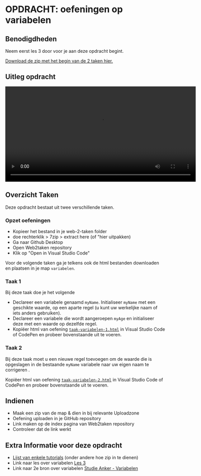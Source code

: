 # OPDRACHT: oefeningen op variabelen

## Benodigdheden

Neem eerst les 3 door voor je aan deze opdracht begint.

[Download de zip met het begin van de 2 taken hier.](https://github.com/Goldflow/website-productie-2/raw/main/opdracht-variabelen/opdracht-variabelen.zip)

## Uitleg opdracht

<video width="600" controls>
<source src="opdracht-variabelen.mkv">
</video>

## Overzicht Taken

Deze opdracht bestaat uit twee verschillende taken.

### Opzet oefeningen
- Kopieer het bestand in je web-2-taken folder
- doe rechterklik > 7zip > extract here (of "hier uitpakken)
- Ga naar Github Desktop
- Open Web2taken repository
- Klik op "Open in Visual Studio Code"

Voor de volgende taken ga je telkens ook de html bestanden downloaden en plaatsen in je map `variabelen`.

### Taak 1

Bij deze taak doe je het volgende

- Declareer een variabele genaamd `myName`.
Initialiseer `myName` met een geschikte waarde, op een aparte regel (u kunt uw werkelijke naam of iets anders gebruiken).
- Declareer een variabele die wordt aangeroepen `myAge` en initialiseer deze met een waarde op dezelfde regel.
- Kopiëer html van oefening [`taak-variabelen-1.html`](taak-variabelen-1.html) in Visual Studio Code of CodePen en probeer bovenstaande uit te voeren.

### Taak 2


Bij deze taak moet u een nieuwe regel toevoegen om de waarde die is opgeslagen in de bestaande `myName` variabele naar uw eigen naam te corrigeren .

Kopiëer html van oefening [`taak-variabelen-2.html`](taak-variabelen-2.html) in Visual Studio Code of CodePen en probeer bovenstaande uit te voeren.

## Indienen

- Maak een zip van de map & dien in bij relevante Uploadzone
- Oefening uploaden in je GitHub repository
- Link maken op de index pagina van Web2taken repository
- Controleer dat de link werkt

## Extra Informatie voor deze opdracht

- [Lijst van enkele tutorials](./praktisch-advies) (onder andere hoe zip in te dienen)
- Link naar les over variabelen [Les 3](https://goldflow.github.io/website-productie-2/les_03/)
- Link naar 2e bron over variabelen [Studie Anker - Variabelen](https://www.studieanker.be/js/003-variabelen.html) 